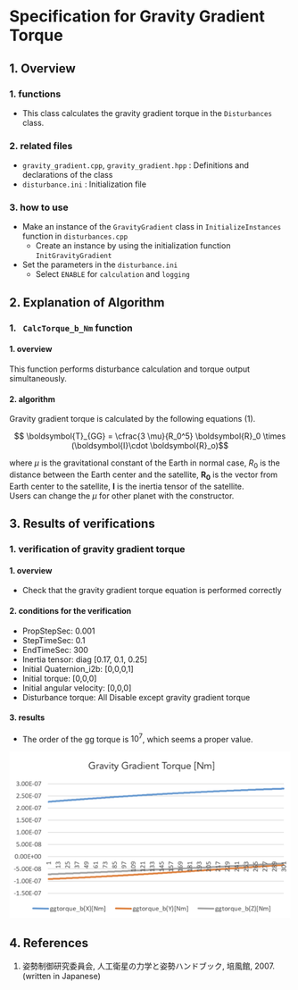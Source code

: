 # Specification for Gravity Gradient Torque

## 1.  Overview

### 1. functions   
- This class calculates the gravity gradient torque in the `Disturbances` class.

### 2. related files
- `gravity_gradient.cpp`, `gravity_gradient.hpp` : Definitions and declarations of the class
- `disturbance.ini` : Initialization file

### 3. how to use
- Make an instance of the `GravityGradient` class in `InitializeInstances` function in `disturbances.cpp`
  - Create an instance by using the initialization function `InitGravityGradient`
- Set the parameters in the `disturbance.ini`
  - Select `ENABLE` for `calculation` and `logging`
   
     
## 2. Explanation of Algorithm
### 1. ` CalcTorque_b_Nm` function
#### 1. overview  
This function performs disturbance calculation and torque output simultaneously.

#### 2. algorithm  
Gravity gradient torque is calculated by the following equations (1). 
```math
   \boldsymbol{T}_{GG} = \cfrac{3 \mu}{R_0^5} \boldsymbol{R}_0 \times (\boldsymbol{I}\cdot \boldsymbol{R}_o)
```

where $\mu$ is the gravitational constant of the Earth in normal case, $R_0$ is the distance between the Earth center and the satellite, $\boldsymbol{R_0}$ is the vector from Earth center to the satellite, $\boldsymbol{I}$ is the inertia tensor of the satellite.  
Users can change the $\mu$ for other planet with the constructor.

## 3. Results of verifications

### 1. verification of gravity gradient torque
#### 1. overview
- Check that the gravity gradient torque equation is performed correctly

#### 2. conditions for the verification
- PropStepSec: 0.001
- StepTimeSec: 0.1
- EndTimeSec: 300
- Inertia tensor: diag [0.17, 0.1, 0.25]
- Initial Quaternion_i2b: [0,0,0,1]
- Initial torque: [0,0,0]
- Initial angular velocity: [0,0,0]
- Disturbance torque: All Disable except gravity gradient torque

#### 3. results
- The order of the gg torque is $10^7$, which seems a proper value.

![](./figs/test_ggtorque.png)

## 4. References

1. 姿勢制御研究委員会, 人工衛星の力学と姿勢ハンドブック, 培風館, 2007. (written in Japanese)
